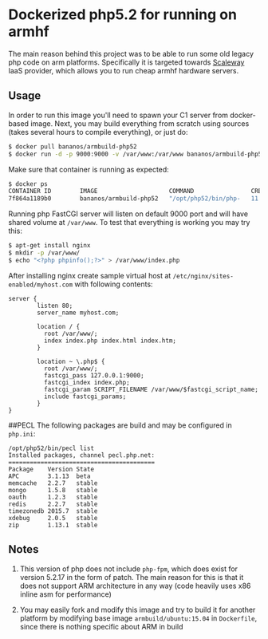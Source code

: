 Dockerized php5.2 for running on armhf
===========================================

The main reason behind this project was to be able to run some old legacy php code on arm platforms.
Specifically it is targeted towards [Scaleway](https://scaleway.com) IaaS provider, which allows you to run cheap 
armhf hardware servers.

## Usage
In order to run this image you'll need to spawn your C1 server from docker-based image.
Next, you may build everything from scratch using sources (takes several hours to compile everything), or 
just do:
```bash
$ docker pull bananos/armbuild-php52
$ docker run -d -p 9000:9000 -v /var/www:/var/www bananos/armbuild-php52
```
Make sure that container is running as expected:

```bash
$ docker ps
CONTAINER ID        IMAGE                    COMMAND                CREATED             STATUS              PORTS                    NAMES
7f864a1189b0        bananos/armbuild-php52   "/opt/php52/bin/php-   11 hours ago        Up 11 hours         0.0.0.0:9000->9000/tcp   thirsty_elion       
```

Running php FastCGI server will listen on default 9000 port and will have shared volume at `/var/www`. 
To test that everything is working you may try this:

```bash
$ apt-get install nginx
$ mkdir -p /var/www/
$ echo "<?php phpinfo();?>" > /var/www/index.php
```
After installing nginx create sample virtual host at `/etc/nginx/sites-enabled/myhost.com` with following contents:

```nginx
server {
        listen 80;
        server_name myhost.com;

        location / {
          root /var/www/;
          index index.php index.html index.htm;
        }

        location ~ \.php$ {
          root /var/www/;
          fastcgi_pass 127.0.0.1:9000;
          fastcgi_index index.php;
          fastcgi_param SCRIPT_FILENAME /var/www/$fastcgi_script_name;
          include fastcgi_params;
        }
}
``` 


##PECL
The following packages are build and may be configured in `php.ini`:

```
/opt/php52/bin/pecl list
Installed packages, channel pecl.php.net:
=========================================
Package    Version State
APC        3.1.13  beta
memcache   2.2.7   stable
mongo      1.5.8   stable
oauth      1.2.3   stable
redis      2.2.7   stable
timezonedb 2015.7  stable
xdebug     2.0.5   stable
zip        1.13.1  stable
```


## Notes
1) This version of php does not include `php-fpm`, which does exist for version 5.2.17 in the form of patch. 
   The main reason for this is that it does not support ARM architecture in any way (code heavily uses x86 inline asm for performance)

2) You may easily fork and modify this image and try to build it for another platform by modifying base image `armbuild/ubuntu:15.04` 
   in `Dockerfile`, since there is nothing specific about ARM in build 
